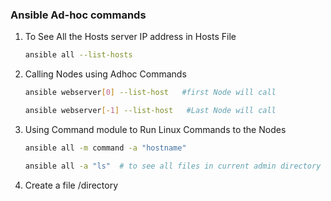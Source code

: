 ### Ansible Ad-hoc commands
1. To See All the Hosts server IP address in Hosts File
   ```sh 
   ansible all --list-hosts
   ```
2. Calling Nodes using Adhoc Commands
    ```sh 
   ansible webserver[0] --list-host   #first Node will call
   ```
    ```sh 
   ansible webserver[-1] --list-host   #Last Node will call
   ```
3. Using Command module to Run Linux Commands to the Nodes
    ```sh 
   ansible all -m command -a "hostname"
   ```
    ```sh 
   ansible all -a "ls"  # to see all files in current admin directory
   ```
4. Create a file /directory
      ```sh


   ```



